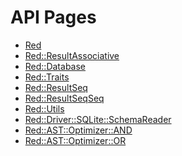 API Pages
==========

- [Red](api/Red)
- [Red::ResultAssociative](api/Red/ResultAssociative)
- [Red::Database](api/Red/Database)
- [Red::Traits](api/Red/Traits)
- [Red::ResultSeq](api/Red/ResultSeq)
- [Red::ResultSeqSeq](api/Red/ResultSeqSeq)
- [Red::Utils](api/Red/Utils)
- [Red::Driver::SQLite::SchemaReader](api/Red/Driver/SQLite/SchemaReader)
- [Red::AST::Optimizer::AND](api/Red/AST/Optimizer/AND)
- [Red::AST::Optimizer::OR](api/Red/AST/Optimizer/OR)
